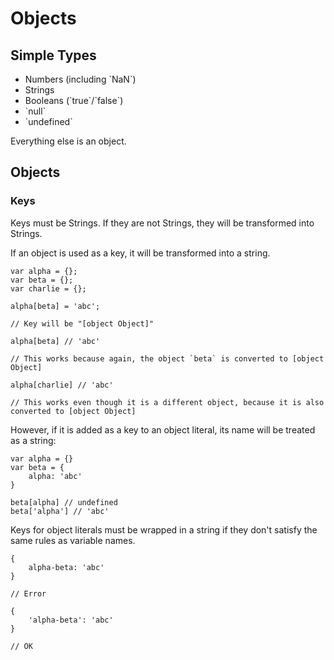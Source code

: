 # Objects

## Simple Types

* Numbers \(including \`NaN\`\)
* Strings
* Booleans \(\`true\`/\`false\`\)
* \`null\`
* \`undefined\`

Everything else is an object.

## Objects

### Keys

Keys must be Strings. If they are not Strings, they will be transformed into Strings. 

If an object is used as a key, it will be transformed into a string. 

    var alpha = {};
    var beta = {};
    var charlie = {};

    alpha[beta] = 'abc';

    // Key will be "[object Object]"

    alpha[beta] // 'abc'

    // This works because again, the object `beta` is converted to [object Object]

    alpha[charlie] // 'abc'

    // This works even though it is a different object, because it is also converted to [object Object]



However, if it is added as a key to an object literal, its name will be treated as a string:

```
var alpha = {}
var beta = {
    alpha: 'abc'
}

beta[alpha] // undefined
beta['alpha'] // 'abc'
```



Keys for object literals must be wrapped in a string if they don't satisfy the same rules as variable names. 

```
{
    alpha-beta: 'abc'
}

// Error

{
    'alpha-beta': 'abc'
}

// OK

```



